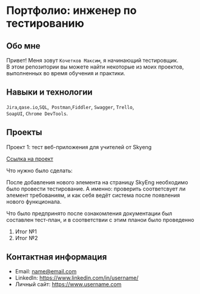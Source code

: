 # Портфолио: инженер по тестированию

## Обо мне 

Привет! Меня зовут ``Кочетков Максим``, я начинающий тестировщик. <br>
В этом репозитории вы можете найти некоторые из моих проектов, выполненных во время обучения и практики.
<br>

## Навыки и технологии
``Jira``,``qase.io``,``SQL``,`` Postman``,``Fiddler``, ``Swagger``, ``Trello``, <br>
``SoapUI``, ``Chrome DevTools``.




## Проекты

<p> Проект 1: тест веб-приложения для учителей от Skyeng</p>
<a href="LIBRARY1-Курсовая работа, 1-ый курс-151023-135433.pdf">Ссылка на проект</a>
<p>Что нужно было сделать:<p>
После добавления нового элемента на страницу SkyEng необходимо было провести тестирование. А именно: проверить соответсвует ли элемент требованиям, и как себя ведёт система после появления нового функционала.  

<p>Что было предпринято
  после ознакомления документации был составлен тест-план, и в соответствии с этим планои было проведенно <p>


<ol>
  <li>Итог №1</li>
  <li>Итог №2</li>
</ol>





## Контактная информация
- Email: name@email.com
- LinkedIn: https://www.linkedin.com/in/username/
- Личный сайт: https://www.username.com
